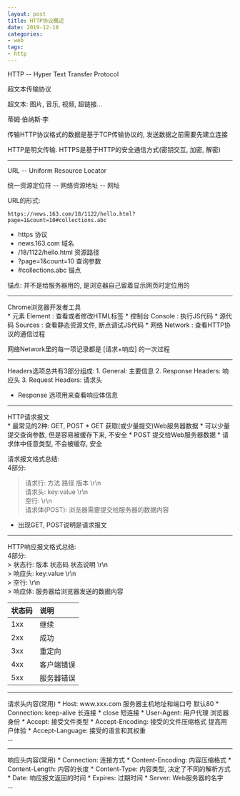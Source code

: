 ```yaml
---
layout: post
title: HTTP协议概述
date: 2019-12-18
categories:
- web
tags:
- http
---
```


HTTP -- Hyper Text Transfer Protocol<br>

超文本传输协议<br>

超文本: 图片, 音乐, 视频, 超链接...<br>

蒂姆·伯纳斯·李<br>

传输HTTP协议格式的数据是基于TCP传输协议的, 发送数据之前需要先建立连接<br>

HTTP是明文传输. HTTPS是基于HTTP的安全通信方式(密钥交互, 加密, 解密)<br>
<hr>
URL -- Uniform Resource Locator<br>

统一资源定位符 -- 网络资源地址 -- 网址<br>

URL的形式:<br>
```
https://news.163.com/18/1122/hello.html?page=1&count=10#collections.abc
```
* https 协议
* news.163.com 域名
* /18/1122/hello.html 资源路径
* ?page=1&count=10 查询参数
* #collections.abc 锚点

锚点: 并不是给服务器用的, 是浏览器自己留着显示网页时定位用的<br>
<hr>
Chrome浏览器开发者工具<br>
* 元素 Element : 查看或者修改HTML标签
* 控制台 Console : 执行JS代码
* 源代码 Sources : 查看静态资源文件, 断点调试JS代码
* 网络 Network : 查看HTTP协议的通信过程

网络Network里的每一项记录都是 [请求+响应] 的一次过程<br>
<hr>
Headers选项总共有3部分组成:
1. General: 主要信息
2. Response Headers: 响应头
3. Request Headers: 请求头

* Response 选项用来查看响应体信息
<hr>
HTTP请求报文<br>
* 最常见的2种: GET, POST
	* GET 获取(或少量提交)Web服务器数据
		* 可以少量提交查询参数, 但是容易被缓存下来, 不安全
	* POST 提交给Web服务器数据
		* 请求体中任意类型, 不会被缓存, 安全	

请求报文格式总结:<br>
4部分:<br>
> 请求行: 方法 路径 版本 \r\n<br>
> 请求头: key:value \r\n<br>
> 空行: \r\n<br>
> 请求体(POST): 浏览器需要提交给服务器的数据内容<br>


* 出现GET, POST说明是请求报文
<hr>
HTTP响应报文格式总结:<br>
4部分:<br>
> 状态行: 版本 状态码 状态说明 \r\n<br>
> 响应头: key:value \r\n<br>
> 空行: \r\n<br>
> 响应体: 服务器给浏览器发送的数据内容<br>

状态码|说明
:-|:-
1xx|继续
2xx|成功
3xx|重定向
4xx|客户端错误
5xx|服务器错误

<hr>
请求头内容(常用)
* Host: www.xxx.com 服务器主机地址和端口号 默认80
* Connection: keep-alive 长连接
	* close 短连接
* User-Agent: 用户代理 浏览器身份
* Accept: 接受文件类型
* Accept-Encoding: 接受的文件压缩格式 提高用户体验
* Accept-Language: 接受的语言和其权重<br>
...
<hr>
响应头内容(常用)
* Connection: 连接方式
* Content-Encoding: 内容压缩格式
* Content-Length: 内容的长度
* Content-Type: 内容类型, 决定了不同的解析方式
* Date: 响应报文返回的时间
* Expires: 过期时间
* Server: Web服务器的名字<br>
...


